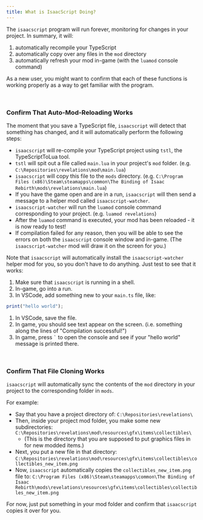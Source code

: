 ```yaml
---
title: What is IsaacScript Doing?
---
```


The `isaacscript` program will run forever, monitoring for changes in your project. In summary, it will:

1. automatically recompile your TypeScript
1. automatically copy over any files in the `mod` directory
1. automatically refresh your mod in-game (with the `luamod` console command)

As a new user, you might want to confirm that each of these functions is working properly as a way to get familiar with the program.

<br />

### Confirm That Auto-Mod-Reloading Works

The moment that you save a TypeScript file, `isaacscript` will detect that something has changed, and it will automatically perform the following steps:

- `isaacscript` will re-compile your TypeScript project using `tstl`, the TypeScriptToLua tool.
- `tstl` will spit out a file called `main.lua` in your project's `mod` folder. (e.g. `C:\Repositories\revelations\mod\main.lua`)
- `isaacscript` will copy this file to the `mods` directory. (e.g. `C:\Program Files (x86)\Steam\steamapps\common\The Binding of Isaac Rebirth\mods\revelations\main.lua`)
- If you have the game open and are in a run, `isaacscript` will then send a message to a helper mod called `isaacscript-watcher`.
- `isaacscript-watcher` will run the `luamod` console command corresponding to your project. (e.g. `luamod revelations`)
- After the `luamod` command is executed, your mod has been reloaded - it is now ready to test!
- If compilation failed for any reason, then you will be able to see the errors on both the `isaacscript` console window and in-game. (The `isaacscript-watcher` mod will draw it on the screen for you.)

Note that `isaacscript` will automatically install the `isaacscript-watcher` helper mod for you, so you don't have to do anything. Just test to see that it works:

1. Make sure that `isaacscript` is running in a shell.
1. In-game, go into a run.
1. In VSCode, add something new to your `main.ts` file, like:

```typescript
print("hello world");
```

1. In VSCode, save the file.
1. In game, you should see text appear on the screen. (i.e. something along the lines of "Compilation successful!")
1. In game, press <code>`</code> to open the console and see if your "hello world" message is printed there.

<br />

### Confirm That File Cloning Works

`isaacscript` will automatically sync the contents of the `mod` directory in your project to the corresponding folder in `mods`.

For example:
- Say that you have a project directory of: `C:\Repositories\revelations\`
- Then, inside your project mod folder, you make some new subdirectories: `C:\Repositories\revelations\mod\resources\gfx\items\collectibles\`
  - (This is the directory that you are supposed to put graphics files in for new modded items.)
- Next, you put a new file in that directory: `C:\Repositories\revelations\mod\resources\gfx\items\collectibles\collectibles_new_item.png`
- Now, `isaacscript` automatically copies the `collectibles_new_item.png` file to: `C:\Program Files (x86)\Steam\steamapps\common\The Binding of Isaac Rebirth\mods\revelations\resources\gfx\items\collectibles\collectibles_new_item.png`

For now, just put something in your mod folder and confirm that `isaacscript` copies it over for you.

<br />
